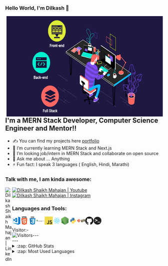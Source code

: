 ### Hello World, I'm Dilkash  👋

 <img align="right" alt="GIF" src="https://github.com/Dilkash-Shaikh-Mahajan/Dilkash-Shaikh-Mahajan/blob/main/full-stack-development.gif?raw=true" width="500" height="320" />   


## I'm a MERN Stack Developer, Computer Science Engineer and Mentor!!
- ✍ You can find my projects here [portfolio]
- 🌱 I’m currently learning MERN Stack and Next.js
- 👯 I’m looking job/intern in MERN Stack and collaborate on open source 
- 💬 Ask me about ... Anything
- ⚡ Fun fact: I speak 3 languages ( English, Hindi, Marathi)


### Talk with me, I am kinda awesome:
[<img align="left" alt="Dilkash Shaikh Mahajan | LinkedIn" width="22px" src="https://cdn.jsdelivr.net/npm/simple-icons@v3/icons/linkedin.svg" />][linkedin]
[<img alt="Dilkash Shaikh Mahajan | Youtube " width="22px" src="https://cdn.jsdelivr.net/npm/simple-icons@3.13.0/icons/youtube.svg" />][youtube]
[<img width="22px" alt="Dilkash Shaikh Mahajan | Instagram" src="https://cdn.jsdelivr.net/npm/simple-icons@3.13.0/icons/instagram.svg" />][instagram]
<br />

### Languages and Tools:

[<img align="left" alt="Visual Studio Code" width="26px" src="https://raw.githubusercontent.com/github/explore/80688e429a7d4ef2fca1e82350fe8e3517d3494d/topics/visual-studio-code/visual-studio-code.png" />][portfolio]
[<img align="left" alt="HTML5" width="26px" src="https://raw.githubusercontent.com/github/explore/80688e429a7d4ef2fca1e82350fe8e3517d3494d/topics/html/html.png" />][portfolio]
[<img align="left" alt="CSS3" width="26px" src="https://raw.githubusercontent.com/github/explore/80688e429a7d4ef2fca1e82350fe8e3517d3494d/topics/css/css.png" />][portfolio]
[<img align="left" alt="CSharp" width="26px" src="https://raw.githubusercontent.com/github/explore/80688e429a7d4ef2fca1e82350fe8e3517d3494d/topics/mongodb/mongodb.png" />][portfolio]
[<img align="left" alt="JavaScript" width="26px" src="https://raw.githubusercontent.com/github/explore/80688e429a7d4ef2fca1e82350fe8e3517d3494d/topics/javascript/javascript.png" />][portfolio]
[<img align="left" alt="React" width="26px" src="https://raw.githubusercontent.com/github/explore/80688e429a7d4ef2fca1e82350fe8e3517d3494d/topics/react/react.png" />][portfolio]
[<img align="left" alt="Node.js" width="26px" src="https://raw.githubusercontent.com/github/explore/80688e429a7d4ef2fca1e82350fe8e3517d3494d/topics/nodejs/nodejs.png" />][portfolio]
[<img align="left" alt="python" width="26px" src="https://raw.githubusercontent.com/github/explore/80688e429a7d4ef2fca1e82350fe8e3517d3494d/topics/python/python.png" />][portfolio]
[<img align="left" alt="Git" width="26px" src="https://raw.githubusercontent.com/github/explore/80688e429a7d4ef2fca1e82350fe8e3517d3494d/topics/git/git.png" />][portfolio]
[<img align="left" alt="GitHub" width="26px" src="https://raw.githubusercontent.com/github/explore/78df643247d429f6cc873026c0622819ad797942/topics/github/github.png" />][portfolio]
[<img align="left" alt="Terminal" width="26px" src="https://raw.githubusercontent.com/github/explore/80688e429a7d4ef2fca1e82350fe8e3517d3494d/topics/terminal/terminal.png" />][portfolio]

<br />
<br/>
Visitor:- <br /> ---
<img src="https://badges.pufler.dev/visits/Dilkash-Shaikh-Mahajan/Dilkash-Shaikh-Mahajan" align="left" alt="Visitors"/>

<br />
---

<details>
  <summary>:zap: GitHub Stats</summary>

  <img align="left" alt="Anna's GitHub Stats" src="https://github-readme-stats.vercel.app/api?username=Dilkash-Shaikh-Mahajan&show_icons=true&hide_border=true" />

</details>

<details>
  <summary>:zap: Most Used Languages</summary>

<img align="left" alt="Anna's GitHub Top Languages" src="https://github-readme-stats.vercel.app/api/top-langs/?username=Dilkash-Shaikh-Mahajan" />

</details>

[youtube]: https://www.youtube.com/channel/UCCEA48bYtLo6CGWJPa50lMg
[instagram]: https://www.instagram.com/dilkash_shaikh_mahajan7/
[linkedin]: https://www.linkedin.com/in/dilkash-shaikh-mahajan/
[portfolio]: https://dilkashshaikhmahajan.co.in/
